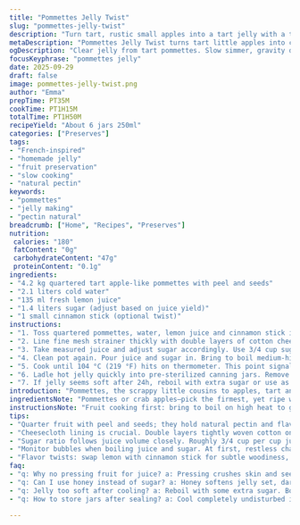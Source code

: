 ```yaml
---
title: "Pommettes Jelly Twist"
slug: "pommettes-jelly-twist"
description: "Turn tart, rustic small apples into a tart jelly with a tangy twist. Stripped down, no fuss. Slow poach fruit with water and lemon. Drain juice gently through cheesecloth, preserve natural pectins, no crushing. Boil juice with sugar to jelly point, test by temperature, not clock. Simple, no pectin added, the natural balance between acidic juice and sugar does the work. Classic French style jelly rethought. Happens on your stove, smells bright and grassy, ends clear and shimmering. Great on toast or drizzled over soft desserts. Use cracked cinnamon stick instead of lemon for a woody undercurrent or swap cane sugar with honey for depth. Adapt juice to sugar ratio based on how juicy your fruit is. Old school patience, modern sensibility."
metaDescription: "Pommettes Jelly Twist turns tart little apples into clear, tangy jelly. Slow simmer, gravity strain, boil to 104°C gel-set. No pectin added, just patience."
ogDescription: "Clear jelly from tart pommettes. Slow simmer, gravity drip juice, boil to jelly point. Cinnamon or honey optional, watch bubbling, skip pressing fruit."
focusKeyphrase: "pommettes jelly"
date: 2025-09-29
draft: false
image: pommettes-jelly-twist.png
author: "Emma"
prepTime: PT35M
cookTime: PT1H15M
totalTime: PT1H50M
recipeYield: "About 6 jars 250ml"
categories: ["Preserves"]
tags:
- "French-inspired"
- "homemade jelly"
- "fruit preservation"
- "slow cooking"
- "natural pectin"
keywords:
- "pommettes"
- "jelly making"
- "pectin natural"
breadcrumb: ["Home", "Recipes", "Preserves"]
nutrition: 
 calories: "180"
 fatContent: "0g"
 carbohydrateContent: "47g"
 proteinContent: "0.1g"
ingredients:
- "4.2 kg quartered tart apple-like pommettes with peel and seeds"
- "2.1 liters cold water"
- "135 ml fresh lemon juice"
- "1.4 liters sugar (adjust based on juice yield)"
- "1 small cinnamon stick (optional twist)"
instructions:
- "1. Toss quartered pommettes, water, lemon juice and cinnamon stick in large heavy pot. Bring quickly to rolling boil, bubbles sharp and frantic, top rim forming. Squash gently avoided: skin and seeds intact hold pectin and flavor tight. Lower heat to gentle simmer, uncovered keep the surface rippling, barely a bubble breaking surface. Cook 35 minutes, soft fruit releasing, perfume clear and tart."
- "2. Line fine mesh strainer thickly with double layers of cotton cheesecloth tightly woven, dunk set over large bowl—gravity is your friend here. Gently ladle fruit slurry into cheesecloth. Do not press or squeeze the fruit or you’ll cloud and muddy your precious juice. Let juice drip freely. Patience pays; this takes 2 hours or slightly longer depending on juice yield and temperature. You want around 1.9 to 2 liters clear juice."
- "3. Take measured juice and adjust sugar accordingly. Use 3/4 cup sugar per cup juice roughly. If juice differs, scale sugar precisely or jelly will fail. Measure carefully — yield may swing with season and fruit ripeness."
- "4. Clean pot again. Pour juice and sugar in. Bring to boil medium-high heat. Attach candy thermometer in center without touching pan bottom. Watch bubbles change character: from restless to large rolling ones that pop crisply with sizzling sound. Stir occasionally but don’t agitate too much. Skim foam and impurities off top for clarity."
- "5. Cook until 104 °C (219 °F) hits on thermometer. This point signals gel-set. Test with chilled plate (put plate in freezer beforehand): drop a dollop, tilt, it should wrinkle and not run. If not, keep simmering and test often. Overcook and jelly gets stiff and dull."
- "6. Ladle hot jelly quickly into pre-sterilized canning jars. Remove air bubbles with thin spatula. Seal tightly. Let jars cool undisturbed. Store in cool dark place. Jelly will clear as it sets, hue pale amber with subtle cinnamon notes if used."
- "7. If jelly seems soft after 24h, reboil with extra sugar or use as syrup on pancakes or yogurt."
introduction: "Pommettes, the scrappy little cousins to apples, tart and tough-skinned with enough pectin and tartness to gel on their own. No added pectin, just letting slow simmer and gravity draw out the juice, all the time smells changing—sweet, lemony, then rich sugar caramel hints. Homemade jelly worth the wait, not sticky sweet but lean and tart, clean finish. Cinnamon stick optional—adds a whisper of warmth but not mandatory. Learned after many busts: do not press juice or jelly will be cloudy, jelly sets better with peel and seeds left in — they’re packed with nature’s glue. Timing too strict kills the jelly — temperature and texture are the gods here. Adapt sugar to how juicy the fruit is. You hear bubbling change when jelly sets. I’ve used honey in place of sugar for richer aftertaste, but it darkens color and softens set. Keep jars cool or jelly softens unexpectedly. A pantry stalwart worth the time and attention."
ingredientsNote: "Pommettes or crab apples—pick the firmest, yet ripe with tartness. Peel and seeds stay put for natural pectin; essential to gel success. Water amount can change with fruit maturity—too much water dilutes flavor and pectin strength; too little scorches pot and burns first boil. Lemon juice boosts acidity; critical to balance sweetness and help pectin activate. Sugar can be white granulated, but raw cane adds depth. Honey works but affects set and color—use in smaller amounts; tastes rounder but less jellified. If you can’t find pommettes, use green crab apples or sour apples but expect subtle variations. Cinnamon stick twists flavor but don’t let stick boil too long or bitterness seeps in. Cheesecloth must be fine and clean: residues cloud juice or seep bitterness. Sterilize jars before filling to prevent mold."
instructionsNote: "Fruit cooking first: bring to boil on high heat to get skins blistering, cracking, releasing pectin. Keep simmer gentle, not hard—a steady barely-bubbling simmer extracts flavor slowly. Cheesecloth drainage is where many fail—no squeezing, no pressing, just gravity drip over two hours. Cloudy juice? You pressed or cheesecloth too loose. Jelly clear when poured. Sugar addition after precise juice measurement crucial; scaling sugar to juice volume keeps jelly firmness. Boil with candy thermometer is the surefire method: 104°C means jelly set. Don’t trust clock or finger test—they lie. Skim diligently, foam traps impurities, dulls jelly color and texture. Cool jars without disturbance or jelly could crystallize or separate. Keep some juice before cooking as backup in case jelling fails. Use fresh lemon juice, bottled won’t work the same. Jelly sets as it cools; wait 24 hours before cutting or using jars."
tips:
- "Quarter fruit with peel and seeds; they hold natural pectin and flavor. Avoid squashing or bruising skin to keep juice clear. Use firm, tart crab apples when pommettes aren’t available. Water amount matters - too much dilutes flavor and pectin; too little scorches pot early. Bring quickly to rolling boil, then reduce to barely bubbling simmer. Skim foams well during boil; foam dulls clarity and traps impurities."
- "Cheesecloth lining is crucial. Double layers tightly woven cotton only; finer the better. Dunk over large bowl, gravity drip only. Don’t squeeze or press fruit slurry, juice turns cloudy and bitter. Let drip for at least 2 hours, temperature affects drip rate. Juice yield changes by batch — measure before adding sugar. Use fresh lemon juice to boost pectin activation; bottled won’t cut it."
- "Sugar ratio follows juice volume closely. Roughly 3/4 cup per cup juice; scale precisely to avoid jelly failure. If fruit is less tart or sweeter, adjust lemon and sugar balance carefully. Honey can substitute some sugar but softens set and darkens color. Keep jars cool after filling or jelly softens unexpectedly. Use sterilized jars and tools to prevent mold and spoilage."
- "Monitor bubbles when boiling juice and sugar. At first, restless chaotic bubbles shift to large rolling pops—listen closely. This signals gallant approach to jelly set temperature near 104°C. Thermometer must avoid pan contact, read center of liquid. Test plate in freezer; drop cooled dollop and tilt—wrinkles without running means gel-set. Overcook and jelly dulls, stiffens unevenly."
- "Flavor twists: swap lemon with cinnamon stick for subtle woodiness, but don’t boil stick too long or bitterness creeps in. If jelly feels too soft after 24h, reboil with extra sugar or use as syrup. Patience matters; never rush drainage or boiling steps. Keep spare juice on hand, just in case batch fails gel. Skim foam constantly for clarity and purity. Adapt sugar-juice ratio for fruit ripeness and season."
faq:
- "q: Why no pressing fruit for juice? a: Pressing crushes skin and seeds, releases bitter tannins. Juice clouds, jelly dulls. Gravity drip keeps juice clear with natural pectin intact. Cheesecloth must be tight weave. Patience runs long here, not shortcuts."
- "q: Can I use honey instead of sugar? a: Honey softens jelly set, darkens color. Use less than sugar replacement or mix both. Texture changes, thicker but less firm gel. Flavor richer, less tart finish. Alternative sugars like raw cane add depth but keep basic ratio."
- "q: Jelly too soft after cooling? a: Reboil with some extra sugar. Boil till 104°C gels again. Could be low pectin fruit, temperature off, or rushed cooldown. Keep handy extra juice for rescue batch if needed. Syrup fallback works if jelly set won’t come."
- "q: How to store jars after sealing? a: Cool completely undisturbed in dark place. Avoid heat swings to prevent softening or crystals. Fridge good short term once open. Long term dark, cool pantry. Sterilize jars properly before use; contamination spoils jelly fast."

---
```

